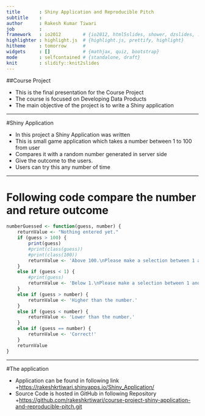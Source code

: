 ```yaml
---
title       : Shiny Application and Reproducible Pitch
subtitle    : 
author      : Rakesh Kumar Tiwari
job         : 
framework   : io2012        # {io2012, html5slides, shower, dzslides, ...}
highlighter : highlight.js  # {highlight.js, prettify, highlight}
hitheme     : tomorrow      # 
widgets     : []            # {mathjax, quiz, bootstrap}
mode        : selfcontained # {standalone, draft}
knit        : slidify::knit2slides
---
```


##Course Project

* This is the final presentation for the Course Project
* The course is focused on Developing Data Products
* The main objective of the project is to write a Shiny application

---
#Shiny Application

* In this project a Shiny Application was written
* This is small game application which takes a number between 1 to 100 from user
* Compares it with a random number generated in server side 
* Give the outcome to the users.
* Users can try this any number of time

---

# Following code compare the number and reture outcome

```r
numberGuessed <- function(guess, number) {
    returnValue <- "Nothing entered yet."
    if (guess > 100) {
        print(guess)
        #print(class(guess))
        #print(class(100))
        returnValue <- 'Above 100.\nPlease make a selection between 1 and 100.'
    }
    else if (guess < 1) {
        #print(guess)
        returnValue <- 'Below 1.\nPlease make a selection between 1 and 100.' 
    }
    else if (guess > number) {
        returnValue <- 'Higher than the number.'
    }
    else if (guess < number) {
        returnValue <- 'Lower than the number.'
    }
    else if (guess == number) {
        returnValue <- 'Correct!'
    }
    returnValue
}
```

---

#The application 
* Application can be found in following link
+https://rakeshkrtiwari.shinyapps.io/Shiny_Application/
* Source Code is hosted in GitHub in following Repository
+https://github.com/rakeshkrtiwari/course-project-shiny-application-and-reproducible-pitch.git

